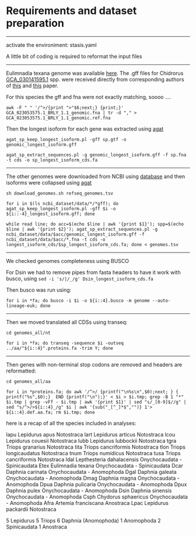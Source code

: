 # Requirements and dataset preparation

---

activate the environiment: stasis.yaml

A little bit of coding is required to reformat the input files

---

Eulimnadia texana genome was available [here](https://wfitch.bio.uci.edu/~tdlong/PapersRawData/BaldwinShrimpAssembly.tar.gz).
The .gff files for Chidrorus [GCA_030141595.1](https://ftp.ncbi.nlm.nih.gov/genomes/all/GCA/030/141/595/GCA_030141595.1_ASM3014159v1/GCA_030141595.1_ASM3014159v1_genomic.fna.gz) 
spp. were received directly from corresponding authors of [this]() and [this]() paper. 

For this species the gff and fna were not exactly matching, soooo ....

`awk -F " " '/^>/{print ">"$6;next;} {print;}' GCA_023053575.1_BRLY_1.1_genomic.fna | tr -d "," > GCA_023053575.1_BRLY_1.1_genomic.ref.fna`

Then the longest isoform for each gene was extracted using [agat]()

`agat_sp_keep_longest_isoform.pl -gff sp.gtf -o genomic_longest_isoform.gff`

`agat_sp_extract_sequences.pl -g genomic_longest_isoform.gff -f sp.fna -t cds -o sp_longest_isoform_cds.fa`

---

The other genomes were downloaded from NCBI using [database]() and then isoforms were collapsed using [agat]()

`sh download_genomes.sh refseq_genomes.tsv`

`for i in $(ls ncbi_dataset/data/*/*gff); do agat_sp_keep_longest_isoform.pl -gff $i -o ${i::-4}_longest_isoform.gff; done`

`while read line; do acc=$(echo $line | awk '{print $1}'); spp=$(echo $line | awk '{print $2}'); agat_sp_extract_sequences.pl -g ncbi_dataset/data/$acc/genomic_longest_isoform.gff -f ncbi_dataset/data/$acc/*.fna -t cds -o longest_isoform_cds/$sp_longest_isoform_cds.fa; done < genomes.tsv`

--- 

We checked genomes completeness using BUSCO

For Dsin we had to remove pipes from fasta headers to have it work with busco, using `sed -i 's/|/_/g' Dsin_longest_isoform_cds.fa`

Then busco was run using:

`for i in *fa; do busco -i $i -o ${i::4}.busco -m genome --auto-lineage-euk; done`

---

Then we moved translated all CDSs using transeq:

`cd genomes_all/nt`

`for i in *fa; do transeq -sequence $i -outseq ../aa/"${i::4}".proteins.fa -trim Y; done`

---

Then genes with non-terminal stop codons are removed and headers are reformatted:

`cd genomes_all/aa`

`for i in *proteins.fa; do awk '/^>/ {printf("\n%s\n",$0);next; } { printf("%s",$0);}  END {printf("\n");}' < $i > $i.tmp; grep -B 1 "*" $i.tmp | grep -vFf - $i.tmp | awk '{print $1}' | sed "s/_[0-9]$//g" | sed "s/^>/>${i::4}_/g" $i | awk '{sub("_[^_]*$","")} 1'> ${i::4}.def.aa.fa; rm $i.tmp; done`







here is a recap of all the species included in analyses:


lapu	Lepidurus apus			Notostraca
lart	Lepidurus articus		Notostraca
lcou	Lepidurus couesii		Notostraca
lubb	Lepidurus lubbockii		Notostraca
tgra	Triops granarius		Notostraca
tita	Triops cancriformis		Notostraca
tlon	Triops longicaudatus		Notostraca
tnum	Triops numidicus		Notostraca
tusa	Triops cancriformis		Notostraca
ldal	Lepthesteria dahalacensis	Onychocaudata - Spinicaudata
Etex	Eulimnadia texana		Onychocaudata - Spinicaudata
Dcar	Daphnia carinata		Onychocaudata - Anomophoda
Dgal	Daphnia galeata			Onychocaudata - Anomophoda
Dmag	Daphnia magna			Onychocaudata - Anomophoda
Dpua	Daphnia pulicaria		Onychocaudata - Anomophoda
Dpux	Daphnia pulex			Onychocaudata - Anomophoda
Dsin	Daphnia sinensis		Onychocaudata - Anomophoda
Csph	Chydorus sphaericus		Onychocaudata - Anomophoda
Afra	Artemia franciscana		Anostraca
Lpac	Lepidurus packardii		Notostraca

5 Lepidurus 
5 Triops 
6 Daphnia (Anomophoda)
1 Anomophoda
2 Spinicaudata
1 Anostraca
